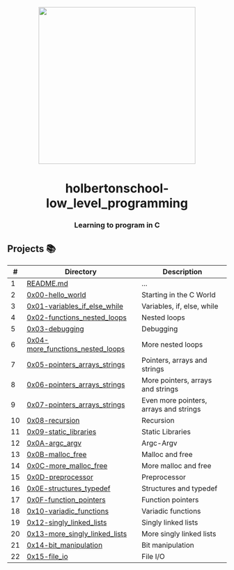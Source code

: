 <p align="center">
  <img src="https://www.holbertonschool.com/holberton-logo.png" width="360"/>
    <br>
<h1 align="center">holbertonschool-low_level_programming</h1>
<h3 align="center">Learning to program in C</h3>

## Projects 📚

#|Directory|Description
---|---|---
1|[README.md](./README.md)| ...
2|[0x00-hello_world](./0x00-hello_world)| Starting in the C World
3|[0x01-variables_if_else_while](./0x01-variables_if_else_while)| Variables, if, else, while
4|[0x02-functions_nested_loops](./0x02-functions_nested_loops)| Nested loops
5|[0x03-debugging](./0x03-debugging)| Debugging
6|[0x04-more_functions_nested_loops](./0x04-more_functions_nested_loops)| More nested loops
7|[0x05-pointers_arrays_strings](./0x05-pointers_arrays_strings)| Pointers, arrays and strings
8|[0x06-pointers_arrays_strings](./0x06-pointers_arrays_strings)| More pointers, arrays and strings
9|[0x07-pointers_arrays_strings](./0x07-pointers_arrays_strings)| Even more pointers, arrays and strings
10|[0x08-recursion](./0x08-recursion)| Recursion
11|[0x09-static_libraries](./0x09-static_libraries)| Static Libraries
12|[0x0A-argc_argv](./0x0A-argc_argv)| Argc-Argv
13|[0x0B-malloc_free](./0x0B-malloc_free)| Malloc and free
14|[0x0C-more_malloc_free](./0x0C-more_malloc_free)| More malloc and free
15|[0x0D-preprocessor](./0x0D-preprocessor)| Preprocessor
16|[0x0E-structures_typedef](./0x0E-structures_typedef)| Structures and typedef
17|[0x0F-function_pointers](./0x0F-function_pointers)| Function pointers
18|[0x10-variadic_functions](./0x10-variadic_functions)| Variadic functions
19|[0x12-singly_linked_lists](./0x12-singly_linked_lists)| Singly linked lists
20|[0x13-more_singly_linked_lists](./0x13-more_singly_linked_lists)| More singly linked lists
21|[0x14-bit_manipulation](./0x14-bit_manipulation)| Bit manipulation
22|[0x15-file_io](./0x15-file_io)| File I/O